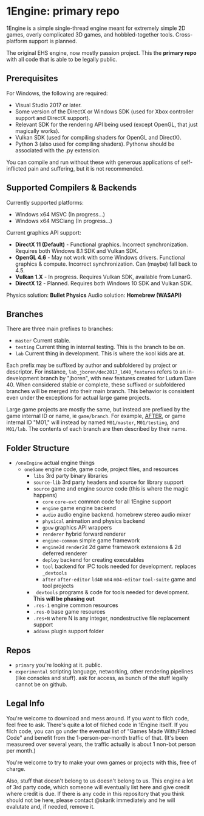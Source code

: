 1Engine: primary repo
=====================

1Engine is a simple single-thread engine meant for extremely simple 2D games, overly complicated 3D games, and hobbled-together tools. Cross-platform support is planned.

The original EHS engine, now mostly passion project. This the **primary repo** with all code that is able to be legally public.

## Prerequisites

For Windows, the following are required:
* Visual Studio 2017 or later.
* Some version of the DirectX or Windows SDK (used for Xbox controller support and DirectX support).
* Relevant SDK for the rendering API being used (except OpenGL, that just magically works).
* Vulkan SDK (used for compiling shaders for OpenGL and DirectX).
* Python 3 (also used for compiling shaders). Pythonw should be associated with the .py extension.

You can compile and run without these with generous applications of self-inflicted pain and suffering, but it is not recommended.

## Supported Compilers & Backends

Currently supported platforms:
* Windows x64 MSVC (In progress...)
* Windows x64 MSClang (In progress...)

Current graphics API support:
* **DirectX 11 (Default)** - Functional graphics. Incorrect synchronization. Requires both Windows 8.1 SDK and Vulkan SDK.
* **OpenGL 4.6** - May not work with some Windows drivers. Functional graphics & compute. Incorrect synchronization. Can (maybe) fall back to 4.5.
* **Vulkan 1.X** - In progress. Requires Vulkan SDK, available from LunarG.
* **DirectX 12** - Planned. Requires both Windows 10 SDK and Vulkan SDK.

Physics solution: **Bullet Physics**
Audio solution: **Homebrew (WASAPI)**

## Branches

There are three main prefixes to branches:

* ``master`` Current stable.
* ``testing`` Current thing in internal testing. This is the branch to be on.
* ``lab`` Current thing in development. This is where the kool kids are at.

Each prefix may be suffixed by author and subfoldered by project or descriptor. For instance, ``lab_jboren/dec2017_ld40_features`` refers to an in-development branch by "jboren", with new features created for Ludum Dare 40. When considered stable or complete, these suffixed or subfoldered branches will be merged into their main branch. This behavior is consistent even under the exceptions for actual large game projects.

Large game projects are mostly the same, but instead are prefixed by the game internal ID or name, ie ``game/branch``. For example, [AFTER](http://epichousestudios.com/after/), or game internal ID "M01," will instead by named ``M01/master``, ``M01/testing``, and ``M01/lab``. The contents of each branch are then described by their name.

## Folder Structure

* ``/oneEngine`` actual engine things
  * ``oneGame`` engine code, game code, project files, and resources
    * ``libs`` 3rd party binary libraries
    * ``source-lib`` 3rd party headers and source for library support
    * ``source`` game and engine source code (this is where the magic happens)
      * ``core`` ``core-ext`` common code for all 1Engine support
      * ``engine`` game engine backend
      * ``audio`` audio engine backend. homebrew stereo audio mixer
      * ``physical`` animation and physics backend
      * ``gpuw`` graphics API wrappers
      * ``renderer`` hybrid forward renderer
      * ``engine-common`` simple game framework
      * ``engine2d`` ``render2d`` 2d game framework extensions & 2d deferred renderer
      * ``deploy`` backend for creating executables
      * ``tool`` backend for IPC tools needed for development. replaces ``_devtools``
      * ``after`` ``after-editor`` ``ld40`` ``m04`` ``m04-editor`` ``tool-suite`` game and tool projects
    * ``_devtools`` programs & code for tools needed for development. **This will be phasing out**
    * ``.res-1`` engine common resources
    * ``.res-0`` base game resources
    * ``.res+N`` where N is any integer, nondestructive file replacement support
    * ``addons`` plugin support folder

## Repos

* ``primary`` you're looking at it. public.
* ``experimental`` scripting language, networking, other rendering pipelines (like consoles and stuff). ask for access, as bunch of the stuff legally cannot be on github.

## Legal Info

You're welcome to download and mess around. If you want to filch code, feel free to ask. There's quite a lot of filched code in 1Engine itself. If you filch code, you can go under the eventual list of "Games Made With/Filched Code" and benefit from the 1-person-per-month traffic of that. (It's been measureed over several years, the traffic actually is about 1 non-bot person per month.)

You're welcome to try to make your own games or projects with this, free of charge.

Also, stuff that doesn't belong to us doesn't belong to us. This engine a lot of 3rd party code, which someone will eventually list here and give credit where credit is due.
If there is any code in this repository that you think should not be here, please contact @skarik immediately and he will evalutate and, if needed, remove it.
